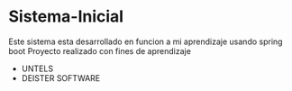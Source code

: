 # Sistema-Inicial
Este sistema esta desarrollado en funcion a mi aprendizaje usando spring boot
Proyecto realizado con fines de aprendizaje
* UNTELS
* DEISTER SOFTWARE

